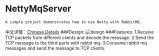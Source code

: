 # NettyMqServer
    A simple project demonstrates how to use Netty with RabbitMQ.
中文详情：[Chinese Details](http://www.cnblogs.com/luxiaoxun/p/4257105.html)
###Design:
![design](http://images.cnitblog.com/blog/434101/201501/282041130971204.jpg)
###Features:
    1.Receive TCP packets from different clients and decode the message. 
    2.Send the TCP message to the third parts with rabbit mq.
    3.Consume rabbit mq messages and send the message to TCP clients.
